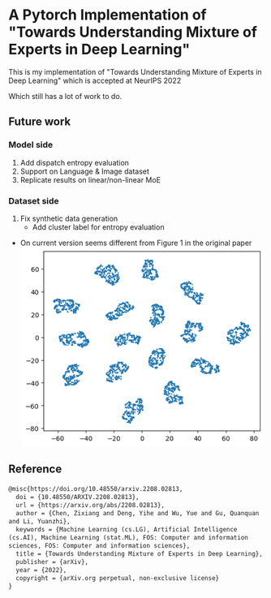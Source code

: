# A Pytorch Implementation of "Towards Understanding Mixture of Experts in Deep Learning"

This is my implementation of "Towards Understanding Mixture of Experts in Deep Learning" which is accepted at NeurIPS 2022

Which still has a lot of work to do.

## Future work
### Model side
1. Add dispatch entropy evaluation
2. Support on Language & Image dataset
3. Replicate results on linear/non-linear MoE

### Dataset side
1. Fix synthetic data generation
    - Add cluster label for entropy evaluation
- On current version seems different from Figure 1 in the original paper
![](images/synthetic_data.png)


## Reference
~~~
@misc{https://doi.org/10.48550/arxiv.2208.02813,
  doi = {10.48550/ARXIV.2208.02813},
  url = {https://arxiv.org/abs/2208.02813},
  author = {Chen, Zixiang and Deng, Yihe and Wu, Yue and Gu, Quanquan and Li, Yuanzhi},
  keywords = {Machine Learning (cs.LG), Artificial Intelligence (cs.AI), Machine Learning (stat.ML), FOS: Computer and information sciences, FOS: Computer and information sciences},
  title = {Towards Understanding Mixture of Experts in Deep Learning},
  publisher = {arXiv},
  year = {2022},
  copyright = {arXiv.org perpetual, non-exclusive license}
}
~~~